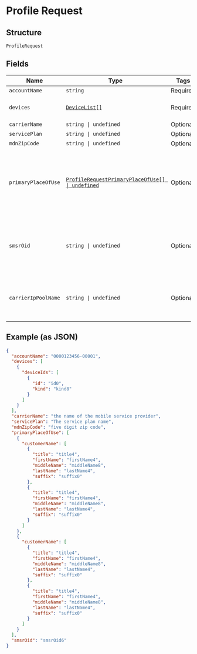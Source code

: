 
# Profile Request

## Structure

`ProfileRequest`

## Fields

| Name | Type | Tags | Description |
|  --- | --- | --- | --- |
| `accountName` | `string` | Required | - |
| `devices` | [`DeviceList[]`](../../doc/models/device-list.md) | Required | **Constraints**: *Maximum Items*: `100` |
| `carrierName` | `string \| undefined` | Optional | - |
| `servicePlan` | `string \| undefined` | Optional | - |
| `mdnZipCode` | `string \| undefined` | Optional | - |
| `primaryPlaceOfUse` | [`ProfileRequestPrimaryPlaceOfUse[] \| undefined`](../../doc/models/containers/profile-request-primary-place-of-use.md) | Optional | This is Array of a container for any-of cases.<br><br>**Constraints**: *Maximum Items*: `25` |
| `smsrOid` | `string \| undefined` | Optional | **Constraints**: *Minimum Length*: `3`, *Maximum Length*: `46`, *Pattern*: `^[0-9.]{3,46}$` |
| `carrierIpPoolName` | `string \| undefined` | Optional | The name of the pool of IP addresses assigned to the profile. |

## Example (as JSON)

```json
{
  "accountName": "0000123456-00001",
  "devices": [
    {
      "deviceIds": [
        {
          "id": "id0",
          "kind": "kind8"
        }
      ]
    }
  ],
  "carrierName": "the name of the mobile service provider",
  "servicePlan": "The service plan name",
  "mdnZipCode": "five digit zip code",
  "primaryPlaceOfUse": [
    {
      "customerName": [
        {
          "title": "title4",
          "firstName": "firstName4",
          "middleName": "middleName8",
          "lastName": "lastName4",
          "suffix": "suffix0"
        },
        {
          "title": "title4",
          "firstName": "firstName4",
          "middleName": "middleName8",
          "lastName": "lastName4",
          "suffix": "suffix0"
        }
      ]
    },
    {
      "customerName": [
        {
          "title": "title4",
          "firstName": "firstName4",
          "middleName": "middleName8",
          "lastName": "lastName4",
          "suffix": "suffix0"
        },
        {
          "title": "title4",
          "firstName": "firstName4",
          "middleName": "middleName8",
          "lastName": "lastName4",
          "suffix": "suffix0"
        }
      ]
    }
  ],
  "smsrOid": "smsrOid6"
}
```

